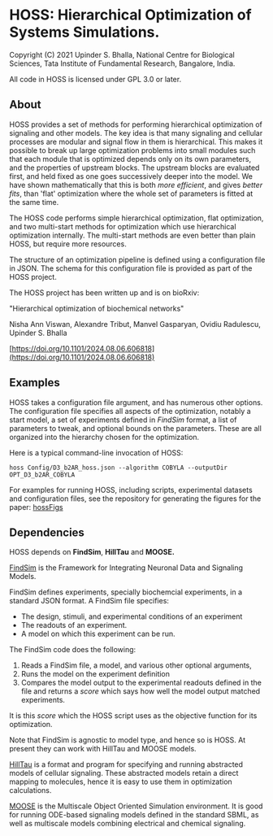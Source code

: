 

# HOSS: Hierarchical Optimization of Systems Simulations.

Copyright (C) 2021 Upinder S. Bhalla, National Centre for Biological Sciences,
Tata Institute of Fundamental Research, Bangalore, India.

All code in HOSS is licensed under GPL 3.0 or later.


## About
HOSS provides a set of methods for performing hierarchical optimization of 
signaling and other models. The key idea is that many signaling and cellular 
processes are modular and signal flow in them is hierarchical. This
makes it possible to break up large optimization problems into small modules
such that each module that is optimized depends only on its own parameters, and
the properties of upstream blocks. The upstream blocks are evaluated first, and
held fixed as one goes successively deeper into the model. We have shown 
mathematically that this is both *more efficient*, and gives *better fits*,
than 'flat' optimization where the whole set of parameters is fitted at the 
same time.

The HOSS code performs simple hierarchical optimization, flat optimization,
and two multi-start methods for optimization which use hierarchical optimization
internally. The multi-start methods are even better than plain HOSS, but require 
more resources.

The structure of an optimization pipeline is defined using a configuration file
in JSON. The schema for this configuration file is provided as part of the HOSS
project.

The HOSS project has been written up and is on bioRxiv:

"Hierarchical optimization of biochemical networks"

Nisha Ann Viswan, Alexandre Tribut, Manvel Gasparyan, Ovidiu Radulescu, Upinder S. Bhalla

[https://doi.org/10.1101/2024.08.06.606818](https://doi.org/10.1101/2024.08.06.606818)

## Examples

HOSS takes a configuration file argument, and has numerous other options. 
The configuration file specifies all aspects of the optimization, notably 
a start model, a set of experiments defined in *FindSim* format, a list of 
parameters to tweak, and optional bounds on the parameters. These are all 
organized into the hierarchy chosen for the optimization.

Here is a typical command-line invocation of HOSS:

`hoss Config/D3_b2AR_hoss.json --algorithm COBYLA --outputDir OPT_D3_b2AR_COBYLA`

For examples for running HOSS, including scripts, experimental datasets and
configuration files, see the repository for generating the figures for the 
paper: [hossFigs](https://github.com/BhallaLab/hossFigs)


## Dependencies

HOSS depends on **FindSim**, **HillTau** and **MOOSE.**

[FindSim](https://github.com/BhallaLab/FindSim) is the Framework for Integrating
Neuronal Data and Signaling Models. 

FindSim defines experiments, specially biochemcial experiments, in a standard JSON
format. A FindSim file specifies:

- The design, stimuli, and experimental conditions of an experiment
- The readouts of an experiment.
- A model on which this experiment can be run.

The FindSim code does the following:
1. Reads a FindSim file, a model, and various other optional arguments, 
2. Runs the model on the experiment definition
3. Compares the model output to the experimental readouts defined in the file and returns a *score* which says how well the model output matched experiments.

It is this *score* which the HOSS script uses as the objective function for 
its optimization.

Note that FindSim is agnostic to model type, and hence so is HOSS. At present
they can work with HillTau and MOOSE models.

[HillTau](https://github.com/BhallaLab/HillTau) is a format and program for 
specifying and running abstracted models of cellular signaling. These abstracted
models retain a direct mapping to molecules, hence it is easy to use them
in optimization calculations.

[MOOSE](https://github.com/BhallaLab/moose-core) is the Multiscale Object Oriented
Simulation environment. It is good for running ODE-based signaling models
defined in the standard SBML, as well as multiscale models combining electrical
and chemical signaling.


